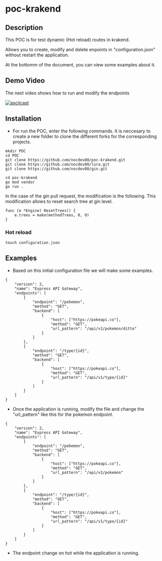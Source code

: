 # poc-krakend

## Description

This POC  is for test dynamic (Hot reload) routes in krakend.

Allows you to create, modify and delete enpoints in "configuration.json" without restart the application. 

At the bottomm of the document, you can view some examples about it. 

## Demo Video

The next video shows how to run and modify the endpoints 

[![asciicast](https://asciinema.org/a/464252.svg)](https://asciinema.org/a/464252)


## Installation

* For run the POC, enter the following commands. It is neccesary to create a new folder to clone the different forks for the corresponding projects. 

```
mkdir POC
cd POC
git clone https://github.com/nocdev80/poc-krakend.git
git clone https://github.com/nocdev80/lura.git
git clone https://github.com/nocdev80/gin.git

cd poc-krakend
go mod vendor
go run .
```

In the case of the gin pull request, the modification is the following. This modification allows to reset search tree at gin level. 


```
func (e *Engine) ResetTrees() {
	e.trees = make(methodTrees, 0, 9)
}
```

### Hot reload

```
touch configuration.json
```

## Examples

* Based on this initial configuration file we will make some examples. 

```
{
	"version": 2,
	"name": "Express API Gateway",
	"endpoints": [
		{
			"endpoint": "/pokemon",
			"method": "GET", 
			"backend": [
				{ 
					"host": ["https://pokeapi.co"],
					"method": "GET",
					"url_pattern": "/api/v1/pokemon/ditto"
				}
			]
		},
		{
			"endpoint": "/type/{id}",
			"method": "GET", 
			"backend": [
				{ 
					"host": ["https://pokeapi.co"],
					"method": "GET",
					"url_pattern": "/api/v1/type/{id}"
				}
			]
		}
	]
}
```

* Once the application is running, modify the file and change the "url_pattern" like this for the pokemon endpoint. 

```
{
	"version": 2,
	"name": "Express API Gateway",
	"endpoints": [
		{
			"endpoint": "/pokemon",
			"method": "GET", 
			"backend": [
				{ 
					"host": ["https://pokeapi.co"],
					"method": "GET",
					"url_pattern": "/api/v1/pokemon"
				}
			]
		},
		{
			"endpoint": "/type/{id}",
			"method": "GET", 
			"backend": [
				{ 
					"host": ["https://pokeapi.co"],
					"method": "GET",
					"url_pattern": "/api/v1/type/{id}"
				}
			]
		}
	]
}

```

* The endpoint change on hot while the application is running. 



